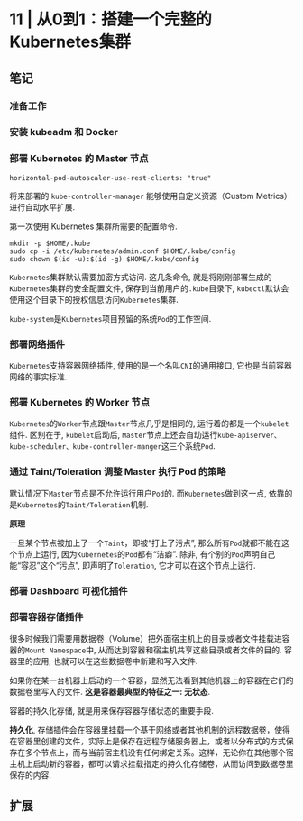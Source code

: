 # 11 | 从0到1：搭建一个完整的Kubernetes集群

## 笔记

### 准备工作

### 安装 kubeadm 和 Docker

### 部署 Kubernetes 的 Master 节点

```
horizontal-pod-autoscaler-use-rest-clients: "true"
```

将来部署的 `kube-controller-manager` 能够使用自定义资源（Custom Metrics）进行自动水平扩展.

第一次使用 Kubernetes 集群所需要的配置命令.

```
mkdir -p $HOME/.kube
sudo cp -i /etc/kubernetes/admin.conf $HOME/.kube/config
sudo chown $(id -u):$(id -g) $HOME/.kube/config
```

`Kubernetes`集群默认需要加密方式访问. 这几条命令, 就是将刚刚部署生成的`Kubernetes`集群的安全配置文件, 保存到当前用户的`.kube`目录下, `kubectl`默认会使用这个目录下的授权信息访问`Kubernetes`集群.

`kube-system`是`Kubernetes`项目预留的系统`Pod`的工作空间.

### 部署网络插件

`Kubernetes`支持容器网络插件, 使用的是一个名叫`CNI`的通用接口, 它也是当前容器网络的事实标准.

### 部署 Kubernetes 的 Worker 节点

`Kubernetes`的`Worker`节点跟`Master`节点几乎是相同的, 运行着的都是一个`kubelet`组件. 区别在于, `kubelet`启动后, `Master`节点上还会自动运行`kube-apiserver、kube-scheduler、kube-controller-manger`这三个系统`Pod`.

### 通过 Taint/Toleration 调整 Master 执行 Pod 的策略

默认情况下`Master`节点是不允许运行用户`Pod`的. 而`Kubernetes`做到这一点, 依靠的是`Kubernetes`的`Taint/Toleration`机制.

**原理**

一旦某个节点被加上了一个`Taint`，即被“打上了污点”, 那么所有`Pod`就都不能在这个节点上运行, 因为`Kubernetes`的`Pod`都有“洁癖”. 除非, 有个别的`Pod`声明自己能“容忍”这个“污点”, 即声明了`Toleration`, 它才可以在这个节点上运行.

### 部署 Dashboard 可视化插件

### 部署容器存储插件

很多时候我们需要用数据卷（Volume）把外面宿主机上的目录或者文件挂载进容器的`Mount Namespace`中, 从而达到容器和宿主机共享这些目录或者文件的目的. 容器里的应用, 也就可以在这些数据卷中新建和写入文件.

如果你在某一台机器上启动的一个容器，显然无法看到其他机器上的容器在它们的数据卷里写入的文件. **这是容器最典型的特征之一: 无状态**.

容器的持久化存储, 就是用来保存容器存储状态的重要手段.

**持久化**, 存储插件会在容器里挂载一个基于网络或者其他机制的远程数据卷，使得在容器里创建的文件，实际上是保存在远程存储服务器上，或者以分布式的方式保存在多个节点上，而与当前宿主机没有任何绑定关系。这样，无论你在其他哪个宿主机上启动新的容器，都可以请求挂载指定的持久化存储卷，从而访问到数据卷里保存的内容.



## 扩展